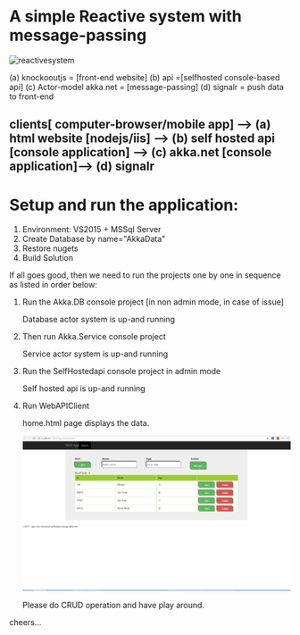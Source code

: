 # A simple Reactive system with message-passing 


<img width="1469" alt="reactivesystem" src="https://user-images.githubusercontent.com/16511837/30899573-bfa516e0-a3a3-11e7-9783-1cfd3a4934fd.png">


 (a) knockooutjs = [front-end website] 
 (b) api =[selfhosted console-based api]
 (c) Actor-model akka.net = [message-passing]
 (d) signalr = push data to front-end

## clients[ computer-browser/mobile app] --> (a) html website [nodejs/iis]  --> (b) self hosted api [console application]  -->  (c) akka.net [console application]--> (d) signalr

# Setup and run the application:

1. Environment:  VS2015 + MSSql Server
2. Create Database by name="AkkaData" 
3. Restore nugets
4. Build Solution

If all goes good, then we need to run the projects one by one in sequence as listed in order below:
1. Run the Akka.DB console project [in non admin mode, in case of issue]

	Database actor system is up-and running

2. Then run Akka.Service console project

	Service actor system is up-and running

3. Run the SelfHostedapi console project in admin mode

	Self hosted api is up-and running

4. Run WebAPIClient

	home.html page displays the data.

	![Alt text](/page.png?raw=true "Home page")
	
	Please do CRUD operation and have play around.

cheers...

